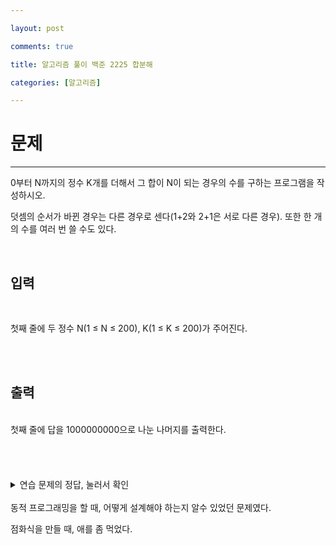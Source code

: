 ```yaml
---

layout: post

comments: true

title: 알고리즘 풀이 백준 2225 합분해

categories: [알고리즘]

---
```


# 문제

---




0부터 N까지의 정수 K개를 더해서 그 합이 N이 되는 경우의 수를 구하는 프로그램을 작성하시오.

덧셈의 순서가 바뀐 경우는 다른 경우로 센다(1+2와 2+1은 서로 다른 경우). 또한 한 개의 수를 여러 번 쓸 수도 있다.


<br>






## 입력




<br>

첫째 줄에 두 정수 N(1 ≤ N ≤ 200), K(1 ≤ K ≤ 200)가 주어진다.


<br>
<br>

## 출력



<br>
첫째 줄에 답을 1000000000으로 나눈 나머지를 출력한다.

<br>
<br>
<br>
<br>
<br>
<details>
<summary>연습 문제의 정답, 눌러서 확인</summary>

~~~python
n,k = map(int,input().split())
dp = [1 for i in range(n)]

if k ==1:
  print(1)
else:
  for j in range(1,k):
    for i in range(n):
      if i == 0:
        dp[i] = (j+1)%1000000000
      else:
        dp[i] = (dp[i-1]+dp[i])%1000000000
  print(dp[n-1]%1000000000)

~~~


---


위 코드는 동적 프로그래밍을 사용했다.

dp[i] = dp[i-1](k번째의 i)+dp[i](k-1번째의 i), 이때 (1<i<n) 라는 점화식을 세워 문제를 풀었다.
</details>

<br>
동적 프로그래밍을 할 때, 어떻게 설계해야 하는지 알수 있었던 문제였다.

점화식을 만들 때, 애를 좀 먹었다.